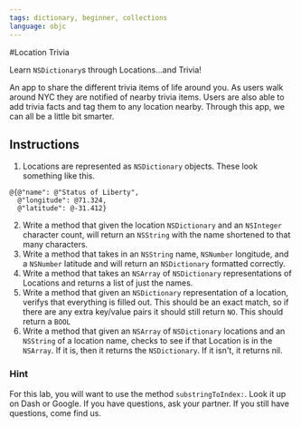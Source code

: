 ```yaml
---
tags: dictionary, beginner, collections
language: objc
---
```


#Location Trivia

Learn `NSDictionary`s through Locations...and Trivia!

An app to share the different trivia items of life around you. As users walk around NYC they are notified of nearby trivia items. Users are also able to add trivia facts and tag them to any location nearby. Through this app, we can all be a little bit smarter.

## Instructions

  1. Locations are represented as `NSDictionary` objects. These look something like this.

  ```
  @{@"name": @"Status of Liberty",
    @"longitude": @71.324,
    @"latitude": @-31.412}
  ```
  
  2. Write a method that given the location `NSDictionary` and an `NSInteger` character count, will return an `NSString` with the name shortened to that many characters.
  3. Write a method that takes in an `NSString` name, `NSNumber` longitude, and a `NSNumber` latitude and will return an `NSDictionary` formatted correctly.
  4. Write a method that takes an `NSArray` of `NSDictionary` representations of Locations and returns a list of just the names.
  5. Write a method that given an `NSDictionary` representation of a location, verifys that everything is filled out. This should be an exact match, so if there are any extra key/value pairs it should still return `NO`. This should return a `BOOL`
  6. Write a method that given an `NSArray` of `NSDictionary` locations and an `NSString` of a location name, checks to see if that Location is in the `NSArray`. If it is, then it returns the `NSDictionary`. If it isn't, it returns nil.

  ### Hint

  For this lab, you will want to use the method `substringToIndex:`. Look it up on Dash or Google. If you have questions, ask your partner. If you still have questions, come find us.
  
